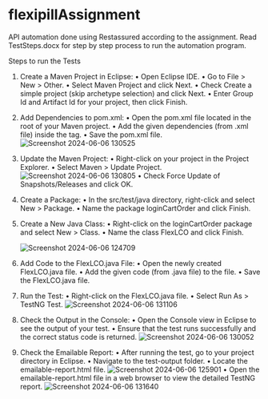 # flexipillAssignment
API automation done using Restassured according to the assignment. 
Read TestSteps.docx for step by step process to run the automation program.

Steps to run the Tests
1)	Create a Maven Project in Eclipse:
    •	Open Eclipse IDE.
    •	Go to File > New > Other.
    •	Select Maven Project and click Next.
    •	Check Create a simple project (skip archetype selection) and click Next.
    •	Enter Group Id and Artifact Id for your project, then click Finish.
2)	Add Dependencies to pom.xml:
    •	Open the pom.xml file located in the root of your Maven project.
    •	Add the given dependencies (from .xml file) inside the <dependencies> tag.
  	•	Save the pom.xml file.
  	![Screenshot 2024-06-06 130525](https://github.com/Harikgit/flexipillAssignment/assets/123169169/acda0fa2-8667-4445-8f2a-b6364dd13b17)
  	
4)	Update the Maven Project:
    •	Right-click on your project in the Project Explorer.
    •	Select Maven > Update Project.
  	![Screenshot 2024-06-06 130805](https://github.com/Harikgit/flexipillAssignment/assets/123169169/f553215e-2930-48fb-9eb1-59036e157bc3)
    •	Check Force Update of Snapshots/Releases and click OK.
6)	Create a Package:
    •	In the src/test/java directory, right-click and select New > Package.
    •	Name the package loginCartOrder and click Finish.
8)	Create a New Java Class:
    •	Right-click on the loginCartOrder package and select New > Class.
    •	Name the class FlexLCO and click Finish.
  	
  	![Screenshot 2024-06-06 124709](https://github.com/Harikgit/flexipillAssignment/assets/123169169/84a413f0-cd64-4026-a32b-124d875a4b53)
10)	Add Code to the FlexLCO.java File:
    •	Open the newly created FlexLCO.java file.
    •	Add the given code (from .java file) to the file.
    •	Save the FlexLCO.java file.
11)	Run the Test:
    •	Right-click on the FlexLCO.java file.
    •	Select Run As > TestNG Test.
   	![Screenshot 2024-06-06 131106](https://github.com/Harikgit/flexipillAssignment/assets/123169169/7437c93b-465b-41c3-a6b9-18d8dedee031)
13)	Check the Output in the Console:
    •	Open the Console view in Eclipse to see the output of your test.
    •	Ensure that the test runs successfully and the correct status code is returned.
   	![Screenshot 2024-06-06 130052](https://github.com/Harikgit/flexipillAssignment/assets/123169169/b69daea2-7f19-4fb9-b0dd-f8d6571ae9f0)
15)	Check the Emailable Report:
    •	After running the test, go to your project directory in Eclipse.
    •	Navigate to the test-output folder.
    •	Locate the emailable-report.html file.
   	![Screenshot 2024-06-06 125901](https://github.com/Harikgit/flexipillAssignment/assets/123169169/8b5a214e-f0ac-4605-b29e-41dcc7ce02a9)
    •	Open the emailable-report.html file in a web browser to view the detailed TestNG report.
   	![Screenshot 2024-06-06 131640](https://github.com/Harikgit/flexipillAssignment/assets/123169169/d8aed49a-0a8b-4cc4-a63f-24721766f141)
